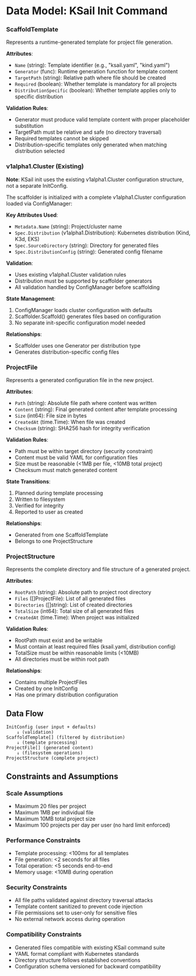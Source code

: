 # Data Model: KSail Init Command

### ScaffoldTemplate

Represents a runtime-generated template for project file generation.

**Attributes**:

- `Name` (string): Template identifier (e.g., "ksail.yaml", "kind.yaml")
- `Generator` (func): Runtime generation function for template content
- `TargetPath` (string): Relative path where file should be created
- `Required` (boolean): Whether template is mandatory for all projects
- `DistributionSpecific` (boolean): Whether template applies only to specific distribution

**Validation Rules**:

- Generator must produce valid template content with proper placeholder substitution
- TargetPath must be relative and safe (no directory traversal)
- Required templates cannot be skipped
- Distribution-specific templates only generated when matching distribution selected

### v1alpha1.Cluster (Existing)

**Note**: KSail init uses the existing v1alpha1.Cluster configuration structure, not a separate InitConfig.

The scaffolder is initialized with a complete v1alpha1.Cluster configuration loaded via ConfigManager:

**Key Attributes Used**:

- `Metadata.Name` (string): Project/cluster name
- `Spec.Distribution` (v1alpha1.Distribution): Kubernetes distribution (Kind, K3d, EKS)
- `Spec.SourceDirectory` (string): Directory for generated files
- `Spec.DistributionConfig` (string): Generated config filename

**Validation**:

- Uses existing v1alpha1.Cluster validation rules
- Distribution must be supported by scaffolder generators
- All validation handled by ConfigManager before scaffolding

**State Management**:

1. ConfigManager loads cluster configuration with defaults
2. Scaffolder.Scaffold() generates files based on configuration
3. No separate init-specific configuration model needed

**Relationships**:

- Scaffolder uses one Generator per distribution type
- Generates distribution-specific config files

### ProjectFile

Represents a generated configuration file in the new project.

**Attributes**:

- `Path` (string): Absolute file path where content was written
- `Content` (string): Final generated content after template processing
- `Size` (int64): File size in bytes
- `CreatedAt` (time.Time): When file was created
- `Checksum` (string): SHA256 hash for integrity verification

**Validation Rules**:

- Path must be within target directory (security constraint)
- Content must be valid YAML for configuration files
- Size must be reasonable (<1MB per file, <10MB total project)
- Checksum must match generated content

**State Transitions**:

1. Planned during template processing
2. Written to filesystem
3. Verified for integrity
4. Reported to user as created

**Relationships**:

- Generated from one ScaffoldTemplate
- Belongs to one ProjectStructure

### ProjectStructure

Represents the complete directory and file structure of a generated project.

**Attributes**:

- `RootPath` (string): Absolute path to project root directory
- `Files` ([]ProjectFile): List of all generated files
- `Directories` ([]string): List of created directories
- `TotalSize` (int64): Total size of all generated files
- `CreatedAt` (time.Time): When project was initialized

**Validation Rules**:

- RootPath must exist and be writable
- Must contain at least required files (ksail.yaml, distribution config)
- TotalSize must be within reasonable limits (<10MB)
- All directories must be within root path

**Relationships**:

- Contains multiple ProjectFiles
- Created by one InitConfig
- Has one primary distribution configuration

## Data Flow

```
InitConfig (user input + defaults)
    ↓ (validation)
ScaffoldTemplate[] (filtered by distribution)
    ↓ (template processing)
ProjectFile[] (generated content)
    ↓ (filesystem operations)
ProjectStructure (complete project)
```

## Constraints and Assumptions

### Scale Assumptions

- Maximum 20 files per project
- Maximum 1MB per individual file
- Maximum 10MB total project size
- Maximum 100 projects per day per user (no hard limit enforced)

### Performance Constraints

- Template processing: <100ms for all templates
- File generation: <2 seconds for all files
- Total operation: <5 seconds end-to-end
- Memory usage: <10MB during operation

### Security Constraints

- All file paths validated against directory traversal attacks
- Template content sanitized to prevent code injection
- File permissions set to user-only for sensitive files
- No external network access during operation

### Compatibility Constraints

- Generated files compatible with existing KSail command suite
- YAML format compliant with Kubernetes standards
- Directory structure follows established conventions
- Configuration schema versioned for backward compatibility
